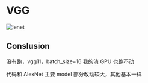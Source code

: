 # VGG

![lenet](https://cdn.jsdelivr.net/gh/hucorz/image-processing-by-dl/img/classification/VGG.webp)

## Conslusion

没有跑，vgg11，batch_size=16 我的渣 GPU 也跑不动

代码和 AlexNet 主要 model 部分改动较大，其他基本一样